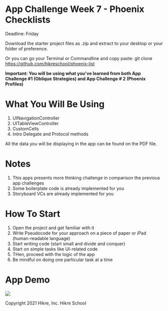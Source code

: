 # App Challenge Week 7 - Phoenix Checklists
Deadline: Friday

Download the starter project files as .zip and extract to your desktop or your folder of preference.

Or you can go your Terminal or Commandline and copy paste: git clone https://github.com/hikreschool/phoenix-list

**Important: You will be using what you've learned from both App Challenge #1 (Oblique Strategies) and App Challenge # 2 (Phoenix Profiles)**

# What You Will Be Using
1. UINavigationController
2. UITableViewController
3. CustomCells
4. Intro Delegate and Protocol methods

All the data you will be displaying in the app can be found on the PDF file.

# Notes
1. This apps presents more thinking challenge in comparison the previous app challenges
2. Some boilerplate code is already implemented for you 
3. Storyboard VCs are already implemented for you

# How To Start
1. Open the project and get familiar with it
2. Write Pseudocode for your approach on a piece of paper or iPad (human-readable language)
3. Start writing code (start small and divide and conquer)
4. Start on simple tasks like UI-related code
5. THen, proceed with the logic of the app
6. Be mindful on doing one particular task at a time


# App Demo
 
 <img src="/mockup-app-challenge3.png"/>







Copyright 2021 Hikre, Inc. Hikre School
